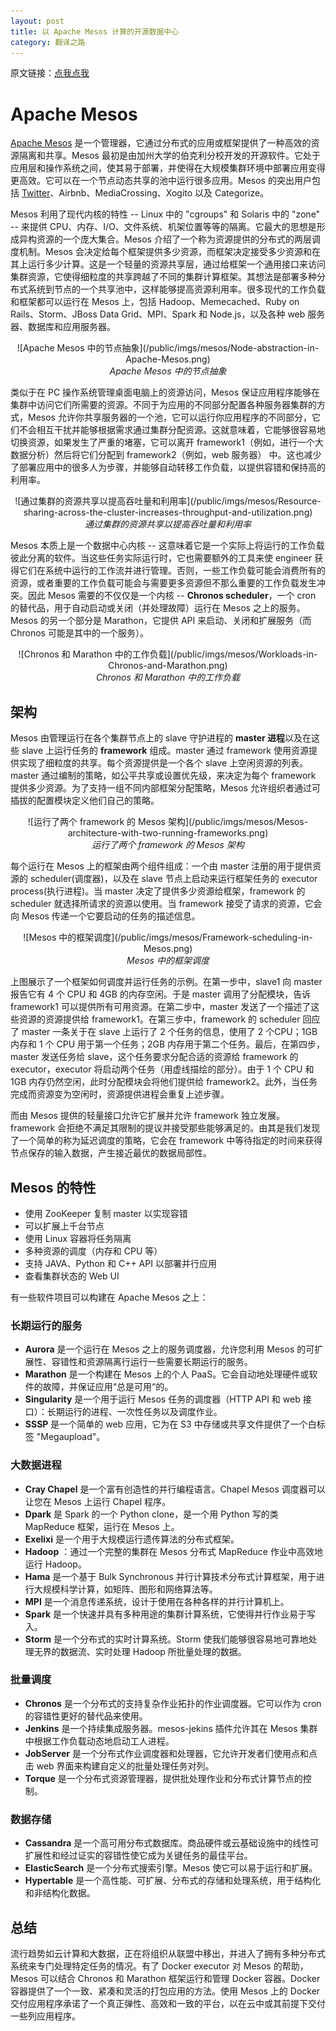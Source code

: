 ```yaml
---
layout: post
title: 以 Apache Mesos 计算的开源数据中心
category: 翻译之路
---
```


原文链接：[点我点我](http://opensource.com/business/14/9/open-source-datacenter-computing-apache-mesos)

# Apache Mesos

[Apache Mesos](http://mesos.apache.org) 是一个管理器，它通过分布式的应用或框架提供了一种高效的资源隔离和共享。Mesos 最初是由加州大学的伯克利分校开发的开源软件。它处于应用层和操作系统之间，使其易于部署，并使得在大规模集群环境中部署应用变得更高效。它可以在一个节点动态共享的池中运行很多应用。Mesos 的突出用户包括 [Twitter](http://opensource.com/business/14/8/interview-chris-aniszczyk-twitter-apache-mesos)、Airbnb、MediaCrossing、Xogito 以及 Categorize。

Mesos 利用了现代内核的特性 -- Linux 中的 "cgroups" 和 Solaris 中的 "zone" -- 来提供 CPU、内存、I/O、文件系统、机架位置等等的隔离。它最大的思想是形成异构资源的一个庞大集合。Mesos 介绍了一个称为资源提供的分布式的两层调度机制。Mesos 会决定给每个框架提供多少资源，而框架决定接受多少资源和在其上运行多少计算。这是一个轻量的资源共享层，通过给框架一个通用接口来访问集群资源，它使得细粒度的共享跨越了不同的集群计算框架。其想法是部署多种分布式系统到节点的一个共享池中，这样能够提高资源利用率。很多现代的工作负载和框架都可以运行在 Mesos 上，包括 Hadoop、Memecached、Ruby on Rails、Storm、JBoss Data Grid、MPI、Spark 和 Node.js，以及各种 web 服务器、数据库和应用服务器。

<center>![Apache Mesos 中的节点抽象](/public/imgs/mesos/Node-abstraction-in-Apache-Mesos.png)</center>
<center><i>Apache Mesos 中的节点抽象</i></center>

类似于在 PC 操作系统管理桌面电脑上的资源访问，Mesos 保证应用程序能够在集群中访问它们所需要的资源。不同于为应用的不同部分配置各种服务器集群的方式，Mesos 允许你共享服务器的一个池，它可以运行你应用程序的不同部分，它们不会相互干扰并能够根据需求通过集群分配资源。这就意味着，它能够很容易地切换资源，如果发生了严重的堵塞，它可以离开 framework1（例如，进行一个大数据分析）然后将它们分配到 framework2（例如，web 服务器） 中。这也减少了部署应用中的很多人为步骤，并能够自动转移工作负载，以提供容错和保持高的利用率。

<center>![通过集群的资源共享以提高吞吐量和利用率](/public/imgs/mesos/Resource-sharing-across-the-cluster-increases-throughput-and-utilization.png)</center>
<center><i>通过集群的资源共享以提高吞吐量和利用率</i></center>

Mesos 本质上是一个数据中心内核 -- 这意味着它是一个实际上将运行的工作负载彼此分离的软件。当这些任务实际运行时，它也需要额外的工具来使 engineer 获得它们在系统中运行的工作流并进行管理。否则，一些工作负载可能会消费所有的资源，或者重要的工作负载可能会与需要更多资源但不那么重要的工作负载发生冲突。因此 Mesos 需要的不仅仅是一个内核 -- **Chronos scheduler**，一个 cron 的替代品，用于自动启动或关闭（并处理故障）运行在 Mesos 之上的服务。Mesos 的另一个部分是 Marathon，它提供 API 来启动、关闭和扩展服务（而 Chronos 可能是其中的一个服务）。

<center>![Chronos 和 Marathon 中的工作负载](/public/imgs/mesos/Workloads-in-Chronos-and-Marathon.png)</center>
<center><i>Chronos 和 Marathon 中的工作负载</i></center>

## 架构

Mesos 由管理运行在各个集群节点上的 slave 守护进程的 **master 进程**以及在这些 slave 上运行任务的 **framework** 组成。master 通过 framework 使用资源提供实现了细粒度的共享。每个资源提供是一个各个 slave 上空闲资源的列表。master 通过编制的策略，如公平共享或设置优先级，来决定为每个 framework 提供多少资源。为了支持一组不同内部框架分配策略，Mesos 允许组织者通过可插拔的配置模块定义他们自己的策略。

<center>![运行了两个 framework 的 Mesos 架构](/public/imgs/mesos/Mesos-architecture-with-two-running-frameworks.png)</center>
<center><i>运行了两个 framework 的 Mesos 架构</i></center>

每个运行在 Mesos 上的框架由两个组件组成：一个由 master 注册的用于提供资源的 scheduler(调度器)，以及在 slave 节点上启动来运行框架任务的 executor process(执行进程)。当 master 决定了提供多少资源给框架，framework 的 scheduler 就选择所请求的资源以使用。当 framework 接受了请求的资源，它会向 Mesos 传递一个它要启动的任务的描述信息。

<center>![Mesos 中的框架调度](/public/imgs/mesos/Framework-scheduling-in-Mesos.png)</center>
<center><i>Mesos 中的框架调度</i></center>

上图展示了一个框架如何调度并运行任务的示例。在第一步中，slave1 向 master 报告它有 4 个 CPU 和 4GB 的内存空闲。于是 master 调用了分配模块，告诉 framework1 可以提供所有可用资源。在第二步中，master 发送了一个描述了这些资源的资源提供给 framework1。在第三步中，framework 的 scheduler 回应了 master 一条关于在 slave 上运行了 2 个任务的信息，使用了 2 个CPU；1GB 内存和 1 个 CPU 用于第一个任务；2GB 内存用于第二个任务。最后，在第四步，master 发送任务给 slave，这个任务要求分配合适的资源给 framework 的 executor，executor 将启动两个任务（用虚线描绘的部分）。由于 1 个 CPU 和 1GB 内存仍然空闲，此时分配模块会将他们提供给 framework2。此外，当任务完成而资源变为空闲时，资源提供进程会重复上述步骤。

而由 Mesos 提供的轻量接口允许它扩展并允许 framework 独立发展。framework 会拒绝不满足其限制的提议并接受那些能够满足的。由其是我们发现了一个简单的称为延迟调度的策略，它会在 framework 中等待指定的时间来获得节点保存的输入数据，产生接近最优的数据局部性。

## Mesos 的特性

* 使用 ZooKeeper 复制 master 以实现容错
* 可以扩展上千台节点
* 使用 Linux 容器将任务隔离
* 多种资源的调度（内存和 CPU 等）
* 支持 JAVA、Python 和 C++ API 以部署并行应用
* 查看集群状态的 Web UI

有一些软件项目可以构建在 Apache Mesos 之上：

### 长期运行的服务

* **Aurora** 是一个运行在 Mesos 之上的服务调度器，允许您利用 Mesos 的可扩展性、容错性和资源隔离行运行一些需要长期运行的服务。
* **Marathon** 是一个构建在 Mesos 上的个人 PaaS。它会自动地处理硬件或软件的故障，并保证应用“总是可用“的。
* **Singularity** 是一个用于运行 Mesos 任务的调度器（HTTP API 和 web 接口）：长期运行的进程、一次性任务以及调度作业。
* **SSSP** 是一个简单的 web 应用，它为在 S3 中存储或共享文件提供了一个白标签 "Megaupload"。

### 大数据进程

* **Cray Chapel** 是一个富有创造性的并行编程语言。Chapel Mesos 调度器可以让您在 Mesos 上运行 Chapel 程序。
* **Dpark** 是 Spark 的一个 Python clone，是一个用 Python 写的类 MapReduce 框架，运行在 Mesos 上。
* **Exelixi** 是一个用于大规模运行遗传算法的分布式框架。
* **Hadoop** ：通过一个完整的集群在 Mesos 分布式 MapReduce 作业中高效地运行 Hadoop。
* **Hama** 是一个基于 Bulk Synchronous 并行计算技术分布式计算框架，用于进行大规模科学计算，如矩阵、图形和网络算法等。
* **MPI** 是一个消息传递系统，设计于使用在各种各样的并行计算机上。
* **Spark** 是一个快速并具有多种用途的集群计算系统，它使得并行作业易于写入。
* **Storm** 是一个分布式的实时计算系统。Storm 使我们能够很容易地可靠地处理无界的数据流、实时处理 Hadoop 所批量处理的数据。

### 批量调度

* **Chronos** 是一个分布式的支持复杂作业拓扑的作业调度器。它可以作为 cron 的容错性更好的替代品来使用。
* **Jenkins** 是一个持续集成服务器。mesos-jekins 插件允许其在 Mesos 集群中根据工作负载动态地启动工人进程。
* **JobServer** 是一个分布式作业调度器和处理器，它允许开发者们使用点和点击 web 界面来构建自定义的批量处理任务对列。
* **Torque** 是一个分布式资源管理器，提供批处理作业和分布式计算节点的控制。

### 数据存储

* **Cassandra** 是一个高可用分布式数据库。商品硬件或云基础设施中的线性可扩展性和经过证实的容错性使它成为关键任务的最佳平台。
* **ElasticSearch** 是一个分布式搜索引擎。Mesos 使它可以易于运行和扩展。
* **Hypertable** 是一个高性能、可扩展、分布式的存储和处理系统，用于结构化和非结构化数据。

## 总结

流行趋势如云计算和大数据，正在将组织从联盟中移出，并进入了拥有多种分布式系统来专门处理特定任务的情况。有了 Docker executor 对 Mesos 的帮助，Mesos 可以结合 Chronos 和 Marathon 框架运行和管理 Docker 容器。Docker 容器提供了一个一致、紧凑和灵活的打包应用的方法。使用 Mesos 上的 Docker 交付应用程序承诺了一个真正弹性、高效和一致的平台，以在云中或其前提下交付一些列应用程序。
